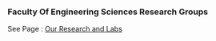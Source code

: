 ### Faculty Of Engineering Sciences Research Groups
See Page : [Our Research and Labs](https://giki.edu.pk/fes-labs-and-facilities/)
